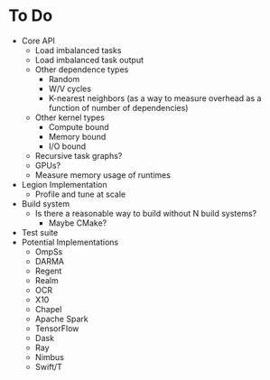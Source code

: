 # To Do

  * Core API
      * Load imbalanced tasks
      * Load imbalanced task output
      * Other dependence types
          * Random
          * W/V cycles
          * K-nearest neighbors (as a way to measure overhead as a function of number of dependencies)
      * Other kernel types
          * Compute bound
          * Memory bound
          * I/O bound
      * Recursive task graphs?
      * GPUs?
      * Measure memory usage of runtimes
  * Legion Implementation
      * Profile and tune at scale
  * Build system
      * Is there a reasonable way to build without N build systems?
          * Maybe CMake?
  * Test suite
  * Potential Implementations
      * OmpSs
      * DARMA
      * Regent
      * Realm
      * OCR
      * X10
      * Chapel
      * Apache Spark
      * TensorFlow
      * Dask
      * Ray
      * Nimbus
      * Swift/T
